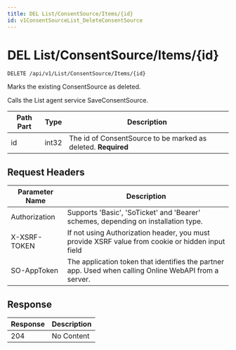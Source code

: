 ```yaml
---
title: DEL List/ConsentSource/Items/{id}
id: v1ConsentSourceList_DeleteConsentSource
---
```


# DEL List/ConsentSource/Items/{id}

```http
DELETE /api/v1/List/ConsentSource/Items/{id}
```

Marks the existing ConsentSource as deleted.

Calls the List agent service SaveConsentSource.




| Path Part | Type | Description |
|-----------|------|-------------|
| id | int32 | The id of ConsentSource to be marked as deleted. **Required** |



## Request Headers

| Parameter Name | Description |
|----------------|-------------|
| Authorization  | Supports 'Basic', 'SoTicket' and 'Bearer' schemes, depending on installation type. |
| X-XSRF-TOKEN   | If not using Authorization header, you must provide XSRF value from cookie or hidden input field |
| SO-AppToken | The application token that identifies the partner app. Used when calling Online WebAPI from a server. |


## Response


| Response | Description |
|----------------|-------------|
| 204 | No Content |